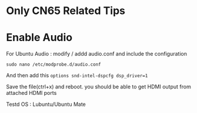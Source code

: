 # Only CN65 Related Tips

# Enable Audio
For Ubuntu Audio : modify / addd audio.conf and include the configuration 

```sudo nano /etc/modprobe.d/audio.conf```

And then add this ```options snd-intel-dspcfg dsp_driver=1```

Save the file(ctrl+x) and reboot. you should be able to get HDMI output from attached HDMI ports 

Testd OS : Lubuntu/Ubuntu Mate
